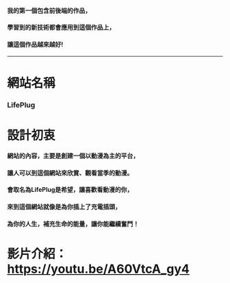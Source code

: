 #### 我的第一個包含前後端的作品，  
#### 學習到的新技術都會應用到這個作品上，  
#### 讓這個作品越來越好!
---
# 網站名稱
### LifePlug
# 設計初衷
#### 網站的內容，主要是創建一個以動漫為主的平台，  
#### 讓人可以到這個網站來欣賞、觀看當季的動漫。  
#### 會取名為LifePlug是希望，讓喜歡看動漫的你，  
#### 來到這個網站就像是為你插上了充電插頭，  
#### 為你的人生，補充生命的能量，讓你能繼續奮鬥！

# 影片介紹：https://youtu.be/A60VtcA_gy4
